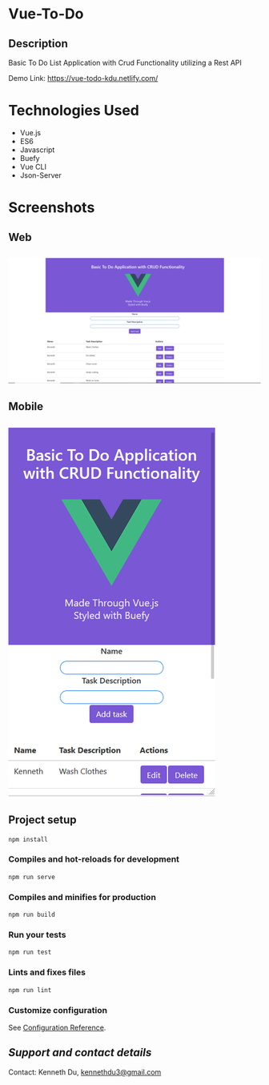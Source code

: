 # Vue-To-Do

## Description
Basic To Do List Application with Crud Functionality utilizing a Rest API

Demo Link: https://vue-todo-kdu.netlify.com/ 

# Technologies Used
* Vue.js
* ES6
* Javascript
* Buefy
* Vue CLI
* Json-Server

# Screenshots

## Web
## ![Screenshot](VueToDoWeb.PNG)

## Mobile
## ![Screenshot](VueToDoMobile.PNG)

## Project setup
```
npm install
```

### Compiles and hot-reloads for development
```
npm run serve
```

### Compiles and minifies for production
```
npm run build
```

### Run your tests
```
npm run test
```

### Lints and fixes files
```
npm run lint
```

### Customize configuration
See [Configuration Reference](https://cli.vuejs.org/config/).

## *Support and contact details*
Contact: Kenneth Du, kennethdu3@gmail.com
